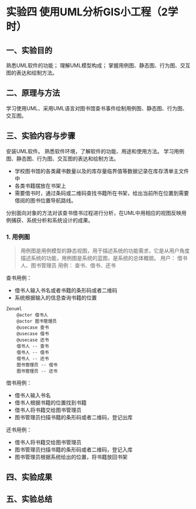 # 实验四 使用UML分析GIS小工程（2学时）
## 一、实验目的
熟悉UML软件的功能；
理解UML模型构成；
掌握用例图、静态图、行为图、交互图的表达和绘制方法。
## 二、原理与方法
学习使用UML、采用UML语言对图书馆查书事件绘制用例图、静态图、行为图、交互图。
## 三、实验内容与步骤
安装UML软件。
熟悉软件环境，了解软件的功能、用途和使用方法。
学习用例图、静态图、行为图、交互图的表达和绘制方法。

- 学校图书馆的各类藏书数量以及的库存量临界值等数据记录在库存清单主文件中
- 各类书籍摆放在书架上
- 需要借书时，通过条码或二维码查找书籍所在书架，给出当前所在位置到需要借阅的图书位置导航路线。

分别面向对象的方法对该查书借书过程进行分析，在UML中用相应的视图反映用例捕获、系统分析和系统设计的成果。

### 1. 用例图
> 用例图是用例模型的静态视图，用于描述系统的功能需求，它是从用户角度描述系统的功能，用例图是系统的蓝图，是系统的总体概貌。
用户： 借书人、图书管理员
用例： 查书、借书、还书

查书用例：
- 借书人输入书名或者书籍的条形码或者二维码
- 系统根据输入的信息查询书籍的位置


```mermaid
Zenuml
    @actor 借书人
    @actor 图书管理员
    @usecase 查书
    @usecase 借书
    @usecase 还书
    借书人 -- 查书
    借书人 -- 借书
    借书人 -- 还书
    图书管理员 -- 借书
    图书管理员 -- 还书
```

借书用例：
- 借书人输入书名
- 借书人根据书籍的位置找到书籍
- 借书人将书籍交给图书管理员
- 图书管理员扫描书籍的条形码或者二维码，登记出库

还书用例：
- 借书人将书籍交给图书管理员
- 图书管理员扫描书籍的条形码或者二维码，登记入库
- 图书管理员根据系统给出的位置，将书籍放回书架



## 四、实验成果
## 五、实验总结